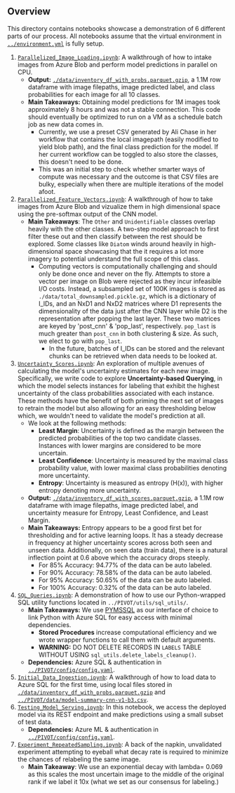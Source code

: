## Overview

This directory contains notebooks showcase a demonstration of 6 different parts of our process. All notebooks assume that the virtual environment in [`../environment.yml`](../environment.yml) is fully setup.

1. [`Parallelized_Image_Loading.ipynb`](./Parallelized_Image_Loading.ipynb): A walkthrough of how to intake images from Azure Blob and perform model predictions in parallel on CPU.
   - **Output:** [`./data/inventory_df_with_probs.parquet.gzip`](./data/inventory_df_with_probs.parquet.gzip), a 1.1M row dataframe with image filepaths, image predicted label, and class probabilities for each image for all 10 classes.
   - **Main Takeaways:** Obtaining model predictions for 1M images took approximately 8 hours and was not a stable connection. This code should eventually be optimized to run on a VM as a schedule batch job as new data comes in.
     - Currently, we use a preset CSV generated by Ali Chase in her workflow that contains the local imagepath (easily modified to yield blob path), and the final class prediction for the model. If her current workflow can be toggled to also store the classes, this doesn't need to be done.
     - This was an initial step to check whether smarter ways of compute was necessary and the outcome is that CSV files are bulky, especially when there are multiple iterations of the model afoot.
2. [`Parallelized_Feature_Vectors.ipynb`](./Parallelized_Feature_Vectors.ipynb): A walkthrough of how to take images from Azure Blob and vizualize them in high dimensional space using the pre-softmax output of the CNN model.
   - **Main Takeaways**: The `Other` and `Unidentifiable` classes overlap heavily with the other classes. A two-step model approach to first filter these out and then classify between the rest should be explored. Some classes like `Diatom` winds around heavily in high-dimensional space showcasing that the it requires a lot more imagery to potential understand the full scope of this class.
     - Computing vectors is computationally challenging and should only be done once and never on the fly. Attempts to store a vector per image on Blob were rejected as they incur infeasible I/O costs. Instead, a subsampled set of 100K images is stored as `./data/total_downsampled.pickle.gz`, which is a dictionary of I_IDs, and an NxD1 and NxD2 matrices where D1 represents the dimensionality of the data just after the CNN layer while D2 is the representation after popping the last layer. These two matrices are keyed by 'post_cnn' & 'pop_last', respectively. `pop_last` is much greater than `post_cnn` in both clustering & size. As such, we elect to go with `pop_last`.
       - In the future, batches of I_IDs can be stored and the relevant chunks can be retrieved when data needs to be looked at. 
3. [`Uncertainty_Scores.ipynb`](./Uncertainty_Scores.ipynb): An exploration of multiple avenues of calculating the model's uncertainty estimates for each new image. Specifically, we write code to explore **Uncertainty-based Querying**, in which the model selects instances for labeling that exhibit the highest uncertainty of the class probabilities associated with each instance. These methods have the benefit of both priming the next set of images to retrain the model but also allowing for an easy thresholding below which, we wouldn't need to validate the model's prediction at all.
   - We look at the following methods:
      - **Least Margin**: Uncertainty is defined as the margin between the predicted probabilities of the top two candidate classes. Instances with lower margins are considered to be more uncertain.
      - **Least Confidence**: Uncertainty is measured by the maximal class probability value, with lower maximal class probabilities denoting more uncertainty.
      - **Entropy**: Uncertainty is measured as entropy (H(x)), with higher entropy denoting more uncertainty. 
   - **Output:** [`./data/inventory_df_with_scores.parquet.gzip`](./data/inventory_df_with_scores.parquet.gzip), a 1.1M row dataframe with image filepaths, image predicted label, and uncertainty measure for Entropy, Least Confidence, and Least Margin.
   - **Main Takeaways:** Entropy appears to be a good first bet for thresholding and for active learning loops. It has a steady decrease in frequency at higher uncertainty scores across both seen and unseen data. Additionally, on seen data (train data), there is a natural inflection point at 0.6 above which the accuracy drops steeply.
     - For 85% Accuracy: 94.77% of the data can be auto labeled.
     - For 90% Accuracy: 78.58% of the data can be auto labeled.
     - For 95% Accuracy: 50.65% of the data can be auto labeled.
     - For 100% Accuracy: 0.32% of the data can be auto labeled.
4. [`SQL_Queries.ipynb`](./SQL_Queries.ipynb): A demonstration of how to use our Python-wrapped SQL utility functions located in `../PIVOT/utils/sql_utils/`.
   - **Main Takeaways:** We use [PYMSSQL](https://pymssql.readthedocs.io/en/stable/index.html) as our interface of choice to link Python with Azure SQL for easy access with minimal dependencies.
     - **Stored Procedures** increase computational efficiency and we wrote wrapper functions to call them with default arguments.
     - **WARNING:** DO NOT DELETE RECORDS IN `LABELS` TABLE WITHOUT USING `sql_utils.delete_labels_cleanup()`.
   - **Dependencies:** Azure SQL & authentication in [`../PIVOT/config/config.yaml`](../PIVOT/config/config.yaml).
5. [`Initial_Data_Ingestion.ipynb`](./Initial_Data_Ingestion.ipynb): A walkthrough of how to load data to Azure SQL for the first time, using local files stored in [`./data/inventory_df_with_probs.parquet.gzip`](./data/inventory_df_with_probs.parquet.gzip) and [`../PIVOT/data/model-summary-cnn-v1-b3.csv`](../PIVOT/data/model-summary-cnn-v1-b3.csv).
6. [`Testing_Model_Serving.ipynb`](./Testing_Model_Serving.ipynb): In this notebook, we access the deployed model via its REST endpoint and make predictions using a small subset of test data.
   - **Dependencies:** Azure ML & authentication in [`../PIVOT/config/config.yaml`](../PIVOT/config/config.yaml).
7. [`Experiment_RepeatedSampling.ipynb`](./Experiment_RepeatedSampling.ipynb): A back of the napkin, unvalidated experiment attempting to eyeball what decay rate is required to minimize the chances of relabeling the same image.
   - **Main Takeaway**: We use an exponential decay with lambda= 0.069 as this scales the most uncertain image to the middle of the original rank if we label it 10x (what we set as our consensus for labeling.)


